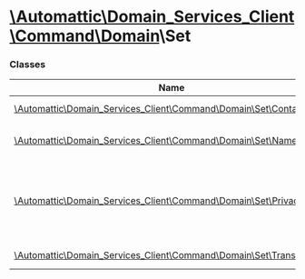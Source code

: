 # [\Automattic](../namespaces/automattic.md)[\Domain_Services_Client](../namespaces/automattic-domain-services-client.md)[\Command](../namespaces/automattic-domain-services-client-command.md)[\Domain](../namespaces/automattic-domain-services-client-command-domain.md)\Set

### Classes

| Name | Summary |
|------|---------|
| [\Automattic\Domain_Services_Client\Command\Domain\Set\Contacts](../classes/Automattic-Domain-Services-Client-Command-Domain-Set-Contacts.md) | Updates domain contacts |
| [\Automattic\Domain_Services_Client\Command\Domain\Set\Nameservers](../classes/Automattic-Domain-Services-Client-Command-Domain-Set-Nameservers.md) | Sets name servers for the specified domain |
| [\Automattic\Domain_Services_Client\Command\Domain\Set\Privacy](../classes/Automattic-Domain-Services-Client-Command-Domain-Set-Privacy.md) | Sets the privacy option that determines what contact information is shown in WHOIS. |
| [\Automattic\Domain_Services_Client\Command\Domain\Set\Transferlock](../classes/Automattic-Domain-Services-Client-Command-Domain-Set-Transferlock.md) | Enables/Disables the transfer lock |
